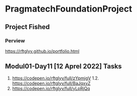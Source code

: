 # PragmatechFoundationProject

## Project Fished
### Perview
https://rftglyv.github.io/portfolio.html

## Modul01-Day11 [12 Aprel 2022] Tasks

1. https://codepen.io/rftglyv/full/zYpmjgV
1.2. https://codepen.io/rftglyv/full/BaJqxvZ
2. https://codepen.io/rftglyv/full/yLpRjQq
